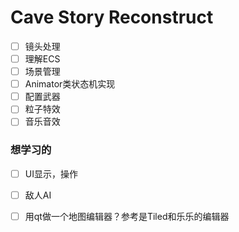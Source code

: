 # Cave Story Reconstruct

- [ ] 镜头处理
- [ ] 理解ECS
- [ ] 场景管理
- [ ] Animator类状态机实现
- [ ] 配置武器
- [ ] 粒子特效
- [ ] 音乐音效

### 想学习的

- [ ] UI显示，操作
- [ ] 敌人AI

- [ ] 用qt做一个地图编辑器？参考是Tiled和乐乐的编辑器

